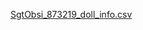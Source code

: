 [SgtObsi_873219_doll_info.csv](https://github.com/Sgt-Obsi/Sgt-Obsi/files/9275806/SgtObsi_873219_doll_info.csv)
